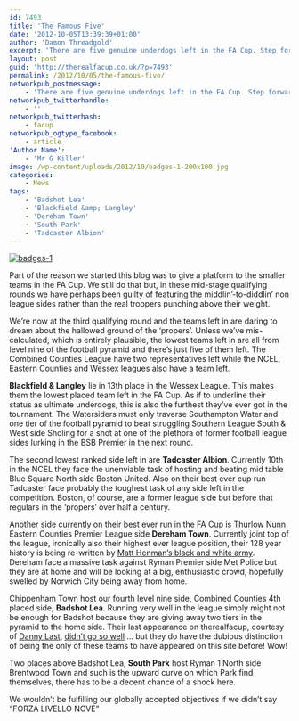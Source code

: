 ```yaml
---
id: 7493
title: 'The Famous Five'
date: '2012-10-05T13:39:39+01:00'
author: 'Damon Threadgold'
excerpt: 'There are five genuine underdogs left in the FA Cup. Step forward ...'
layout: post
guid: 'http://therealfacup.co.uk/?p=7493'
permalink: /2012/10/05/the-famous-five/
networkpub_postmessage:
    - 'There are five genuine underdogs left in the FA Cup. Step forward ...'
networkpub_twitterhandle:
    - ''
networkpub_twitterhash:
    - facup
networkpub_ogtype_facebook:
    - article
'Author Name':
    - 'Mr G Killer'
image: /wp-content/uploads/2012/10/badges-1-200x100.jpg
categories:
    - News
tags:
    - 'Badshot Lea'
    - 'Blackfield &amp; Langley'
    - 'Dereham Town'
    - 'South Park'
    - 'Tadcaster Albion'
---
```


[![](http://therealfacup.co.uk/wp-content/uploads/2012/10/badges-1.jpg "badges-1")](http://therealfacup.co.uk/2012/10/05/the-famous-five/badges-1/)

Part of the reason we started this blog was to give a platform to the smaller teams in the FA Cup. We still do that but, in these mid-stage qualifying rounds we have perhaps been guilty of featuring the middlin’-to-diddlin’ non league sides rather than the real troopers punching above their weight.

We’re now at the third qualifying round and the teams left in are daring to dream about the hallowed ground of the ‘propers’. Unless we’ve mis-calculated, which is entirely plausible, the lowest teams left in are all from level nine of the football pyramid and there’s just five of them left. The Combined Counties League have two representatives left while the NCEL, Eastern Counties and Wessex leagues also have a team left.

**Blackfield &amp; Langley** lie in 13th place in the Wessex League. This makes them the lowest placed team left in the FA Cup. As if to underline their status as ultimate underdogs, this is also the furthest they’ve ever got in the tournament. The Watersiders must only traverse Southampton Water and one tier of the football pyramid to beat struggling Southern League South &amp; West side Sholing for a shot at one of the plethora of former football league sides lurking in the BSB Premier in the next round.

The second lowest ranked side left in are **Tadcaster Albion**. Currently 10th in the NCEL they face the unenviable task of hosting and beating mid table Blue Square North side Boston United. Also on their best ever cup run Tadcaster face probably the toughest task of any side left in the competition. Boston, of course, are a former league side but before that regulars in the ‘propers’ over half a century.

Another side currently on their best ever run in the FA Cup is Thurlow Nunn Eastern Counties Premier League side **Dereham Town**. Currently joint top of the league, ironically also their highest ever league position, their 128 year history is being re-written by [Matt Henman’s black and white army](http://www.derehamtimes.co.uk/sport/game_on_for_dereham_town_football_club_s_historic_fa_cup_match_1_1567503). Dereham face a massive task against Ryman Premier side Met Police but they are at home and will be looking at a big, enthusiastic crowd, hopefully swelled by Norwich City being away from home.

Chippenham Town host our fourth level nine side, Combined Counties 4th placed side, **Badshot Lea**. Running very well in the league simply might not be enough for Badshot because they are giving away two tiers in the pyramid to the home side. Their last appearance on therealfacup, courtesy of [Danny Last](https://twitter.com/DannyLast), [didn’t go so well](http://therealfacup.co.uk/2011/09/04/the-good-the-badshot-the-ugly/) … but they do have the dubious distinction of being the only of these teams to have appeared on this site before! Wow!

Two places above Badshot Lea, **South Park** host Ryman 1 North side Brentwood Town and such is the upward curve on which Park find themselves, there has to be a decent chance of a shock here.

We wouldn’t be fulfilling our globally accepted objectives if we didn’t say “FORZA LIVELLO NOVE”